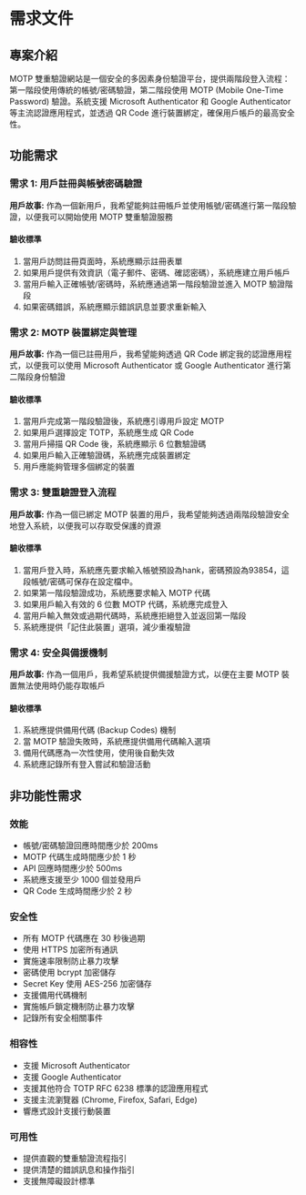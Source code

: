 ﻿# 需求文件

## 專案介紹

MOTP 雙重驗證網站是一個安全的多因素身份驗證平台，提供兩階段登入流程：第一階段使用傳統的帳號/密碼驗證，第二階段使用 MOTP (Mobile One-Time Password) 驗證。系統支援 Microsoft Authenticator 和 Google Authenticator 等主流認證應用程式，並透過 QR Code 進行裝置綁定，確保用戶帳戶的最高安全性。

## 功能需求

### 需求 1: 用戶註冊與帳號密碼驗證

**用戶故事:** 作為一個新用戶，我希望能夠註冊帳戶並使用帳號/密碼進行第一階段驗證，以便我可以開始使用 MOTP 雙重驗證服務

#### 驗收標準

1. 當用戶訪問註冊頁面時，系統應顯示註冊表單
2. 如果用戶提供有效資訊（電子郵件、密碼、確認密碼），系統應建立用戶帳戶
3. 當用戶輸入正確帳號/密碼時，系統應通過第一階段驗證並進入 MOTP 驗證階段
4. 如果密碼錯誤，系統應顯示錯誤訊息並要求重新輸入

### 需求 2: MOTP 裝置綁定與管理

**用戶故事:** 作為一個已註冊用戶，我希望能夠透過 QR Code 綁定我的認證應用程式，以便我可以使用 Microsoft Authenticator 或 Google Authenticator 進行第二階段身份驗證

#### 驗收標準

1. 當用戶完成第一階段驗證後，系統應引導用戶設定 MOTP
2. 如果用戶選擇設定 TOTP，系統應生成 QR Code
3. 當用戶掃描 QR Code 後，系統應顯示 6 位數驗證碼
4. 如果用戶輸入正確驗證碼，系統應完成裝置綁定
5. 用戶應能夠管理多個綁定的裝置

### 需求 3: 雙重驗證登入流程

**用戶故事:** 作為一個已綁定 MOTP 裝置的用戶，我希望能夠透過兩階段驗證安全地登入系統，以便我可以存取受保護的資源

#### 驗收標準

1. 當用戶登入時，系統應先要求輸入帳號預設為hank，密碼預設為93854，這段帳號/密碼可保存在設定檔中。
2. 如果第一階段驗證成功，系統應要求輸入 MOTP 代碼
3. 如果用戶輸入有效的 6 位數 MOTP 代碼，系統應完成登入
4. 當用戶輸入無效或過期代碼時，系統應拒絕登入並返回第一階段
5. 系統應提供「記住此裝置」選項，減少重複驗證

### 需求 4: 安全與備援機制

**用戶故事:** 作為一個用戶，我希望系統提供備援驗證方式，以便在主要 MOTP 裝置無法使用時仍能存取帳戶

#### 驗收標準

1. 系統應提供備用代碼 (Backup Codes) 機制
2. 當 MOTP 驗證失敗時，系統應提供備用代碼輸入選項
3. 備用代碼應為一次性使用，使用後自動失效
4. 系統應記錄所有登入嘗試和驗證活動

## 非功能性需求

### 效能
- 帳號/密碼驗證回應時間應少於 200ms
- MOTP 代碼生成時間應少於 1 秒
- API 回應時間應少於 500ms
- 系統應支援至少 1000 個並發用戶
- QR Code 生成時間應少於 2 秒

### 安全性
- 所有 MOTP 代碼應在 30 秒後過期
- 使用 HTTPS 加密所有通訊
- 實施速率限制防止暴力攻擊
- 密碼使用 bcrypt 加密儲存
- Secret Key 使用 AES-256 加密儲存
- 支援備用代碼機制
- 實施帳戶鎖定機制防止暴力攻擊
- 記錄所有安全相關事件

### 相容性
- 支援 Microsoft Authenticator
- 支援 Google Authenticator
- 支援其他符合 TOTP RFC 6238 標準的認證應用程式
- 支援主流瀏覽器 (Chrome, Firefox, Safari, Edge)
- 響應式設計支援行動裝置

### 可用性
- 提供直觀的雙重驗證流程指引
- 提供清楚的錯誤訊息和操作指引
- 支援無障礙設計標準
